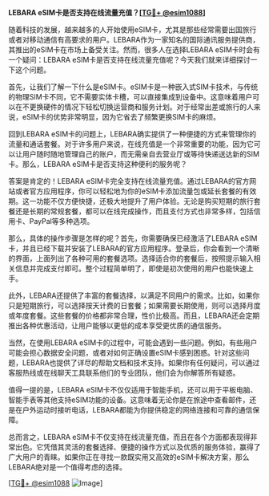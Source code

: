 **LEBARA eSIM卡是否支持在线流量充值？[[TG💪+ @esim1088](https://t.me/s/esim1088)]**

随着科技的发展，越来越多的人开始使用eSIM卡，尤其是那些经常需要出国旅行或者对移动通信有高要求的用户。LEBARA作为一家知名的国际通讯服务提供商，其推出的eSIM卡在市场上备受关注。然而，很多人在选择LEBARA eSIM卡时会有一个疑问：LEBARA eSIM卡是否支持在线流量充值呢？今天我们就来详细探讨一下这个问题。

首先，让我们了解一下什么是eSIM卡。eSIM卡是一种嵌入式SIM卡技术，与传统的物理SIM卡不同，它不需要实体卡槽，可以直接集成到设备中。这意味着用户可以在不更换硬件的情况下轻松切换运营商和服务计划。对于经常出差或旅行的人来说，eSIM卡的优势非常明显，因为它省去了频繁更换SIM卡的麻烦。

回到LEBARA eSIM卡的问题上，LEBARA确实提供了一种便捷的方式来管理你的流量和通话套餐。对于许多用户来说，在线充值是一个非常重要的功能，因为它可以让用户随时随地管理自己的账户，而无需亲自去营业厅或等待快递送达新的SIM卡。那么，LEBARA eSIM卡是否支持这种便利的服务呢？

答案是肯定的！LEBARA eSIM卡完全支持在线流量充值。通过LEBARA的官方网站或者官方应用程序，你可以轻松地为你的eSIM卡添加流量包或延长套餐的有效期。这一功能不仅方便快捷，还极大地提升了用户体验。无论是购买短期的旅行套餐还是长期的常规套餐，都可以在线完成操作，而且支付方式也非常多样，包括信用卡、PayPal等多种选项。

那么，具体的操作步骤是怎样的呢？首先，你需要确保已经激活了LEBARA eSIM卡，并且已经下载并安装了LEBARA的官方应用程序。登录后，你会看到一个清晰的界面，上面列出了各种可用的套餐选项。选择适合你的套餐后，按照提示输入相关信息并完成支付即可。整个过程简单明了，即使是初次使用的用户也能快速上手。

此外，LEBARA还提供了丰富的套餐选择，以满足不同用户的需求。比如，如果你只是短期旅行，可以选择按天计费的日套餐；如果需要长期使用，则可以选择月度或年度套餐。这些套餐的价格都非常合理，性价比极高。而且，LEBARA还会定期推出各种优惠活动，让用户能够以更低的成本享受更优质的通信服务。

当然，在使用LEBARA eSIM卡的过程中，可能会遇到一些问题。例如，有些用户可能会担心数据安全问题，或者对如何正确设置eSIM卡感到困惑。针对这些问题，LEBARA也提供了详尽的帮助文档和技术支持。如果你有任何疑问，可以通过客服热线或在线聊天工具联系他们的专业团队，他们会为你解答所有疑惑。

值得一提的是，LEBARA eSIM卡不仅仅适用于智能手机，还可以用于平板电脑、智能手表等其他支持eSIM功能的设备。这意味着无论你是在旅途中查看邮件，还是在户外运动时接听电话，LEBARA都能为你提供稳定的网络连接和可靠的通信保障。

总而言之，LEBARA eSIM卡不仅支持在线流量充值，而且在各个方面都表现得非常出色。它凭借其灵活的套餐选择、便捷的操作方式以及优质的服务体验，赢得了广大用户的青睐。如果你正在寻找一款既实用又高效的eSIM卡解决方案，那么LEBARA绝对是一个值得考虑的选择。

[[TG💪+ @esim1088](https://t.me/s/esim1088) ![Image](https://i.postimg.cc/4NQfJmqS/Snipaste-2025-05-13-00-14-12.png)]